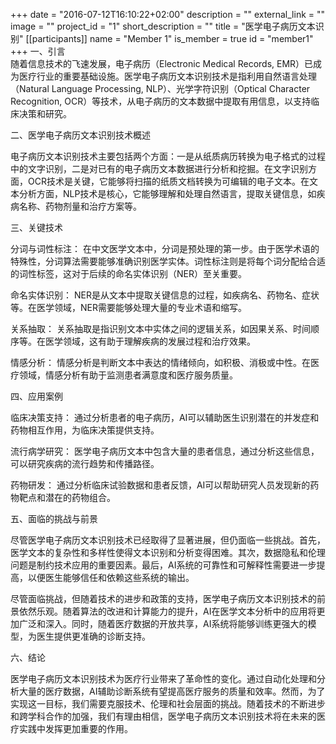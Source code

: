 +++
date = "2016-07-12T16:10:22+02:00"
description = ""
external_link = ""
image = ""
project_id = "1"
short_description = ""
title = "医学电子病历文本识别"
[[participants]]
    name = "Member 1"
    is_member = true
    id = "member1"
+++
一、引言  
随着信息技术的飞速发展，电子病历（Electronic Medical Records, EMR）已成为医疗行业的重要基础设施。医学电子病历文本识别技术是指利用自然语言处理（Natural Language Processing, NLP）、光学字符识别（Optical Character Recognition, OCR）等技术，从电子病历的文本数据中提取有用信息，以支持临床决策和研究。  

二、医学电子病历文本识别技术概述  

电子病历文本识别技术主要包括两个方面：一是从纸质病历转换为电子格式的过程中的文字识别，二是对已有的电子病历文本数据进行分析和挖掘。在文字识别方面，OCR技术是关键，它能够将扫描的纸质文档转换为可编辑的电子文本。在文本分析方面，NLP技术是核心，它能够理解和处理自然语言，提取关键信息，如疾病名称、药物剂量和治疗方案等。  

三、关键技术    

分词与词性标注： 在中文医学文本中，分词是预处理的第一步。由于医学术语的特殊性，分词算法需要能够准确识别医学实体。词性标注则是将每个词分配给合适的词性标签，这对于后续的命名实体识别（NER）至关重要。  

命名实体识别： NER是从文本中提取关键信息的过程，如疾病名、药物名、症状等。在医学领域，NER需要能够处理大量的专业术语和缩写。  

关系抽取： 关系抽取是指识别文本中实体之间的逻辑关系，如因果关系、时间顺序等。在医学领域，这有助于理解疾病的发展过程和治疗效果。  

情感分析： 情感分析是判断文本中表达的情绪倾向，如积极、消极或中性。在医疗领域，情感分析有助于监测患者满意度和医疗服务质量。  

四、应用案例  

临床决策支持： 通过分析患者的电子病历，AI可以辅助医生识别潜在的并发症和药物相互作用，为临床决策提供支持。  

流行病学研究： 医学电子病历文本中包含大量的患者信息，通过分析这些信息，可以研究疾病的流行趋势和传播路径。  

药物研发： 通过分析临床试验数据和患者反馈，AI可以帮助研究人员发现新的药物靶点和潜在的药物组合。  

五、面临的挑战与前景  

尽管医学电子病历文本识别技术已经取得了显著进展，但仍面临一些挑战。首先，医学文本的复杂性和多样性使得文本识别和分析变得困难。其次，数据隐私和伦理问题是制约技术应用的重要因素。最后，AI系统的可靠性和可解释性需要进一步提高，以便医生能够信任和依赖这些系统的输出。  

尽管面临挑战，但随着技术的进步和政策的支持，医学电子病历文本识别技术的前景依然乐观。随着算法的改进和计算能力的提升，AI在医学文本分析中的应用将更加广泛和深入。同时，随着医疗数据的开放共享，AI系统将能够训练更强大的模型，为医生提供更准确的诊断支持。  

六、结论  

医学电子病历文本识别技术为医疗行业带来了革命性的变化。通过自动化处理和分析大量的医疗数据，AI辅助诊断系统有望提高医疗服务的质量和效率。然而，为了实现这一目标，我们需要克服技术、伦理和社会层面的挑战。随着技术的不断进步和跨学科合作的加强，我们有理由相信，医学电子病历文本识别技术将在未来的医疗实践中发挥更加重要的作用。  
